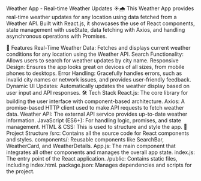 Weather App - Real-time Weather Updates ☀️🌧️
This Weather App provides real-time weather updates for any location using data fetched from a Weather API. Built with React.js,
 it showcases the use of React components, state management with useState, data fetching with Axios, and handling asynchronous operations with Promises.

🌟 Features
Real-Time Weather Data: Fetches and displays current weather conditions for any location using the Weather API.
Search Functionality: Allows users to search for weather updates by city name.
Responsive Design: Ensures the app looks great on devices of all sizes, from mobile phones to desktops.
Error Handling: Gracefully handles errors, such as invalid city names or network issues, and provides user-friendly feedback.
Dynamic UI Updates: Automatically updates the weather display based on user input and API responses.
🛠️ Tech Stack
React.js: The core library for building the user interface with component-based architecture.
Axios: A promise-based HTTP client used to make API requests to fetch weather data.
Weather API: The external API service provides up-to-date weather information.
JavaScript (ES6+): For handling logic, promises, and state management.
HTML & CSS: This is used to structure and style the app.
📂 Project Structure
/src: Contains all the source code for React components and styles.
components/: Reusable components like SearchBar, WeatherCard, and WeatherDetails.
App.js: The main component that integrates all other components and manages the overall app state.
index.js: The entry point of the React application.
/public: Contains static files, including index.html.
package.json: Manages dependencies and scripts for the project.
